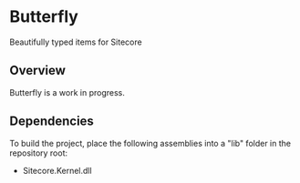 # Butterfly

Beautifully typed items for Sitecore

## Overview

Butterfly is a work in progress.

## Dependencies

To build the project, place the following assemblies into a "lib" folder in the repository root:

* Sitecore.Kernel.dll
